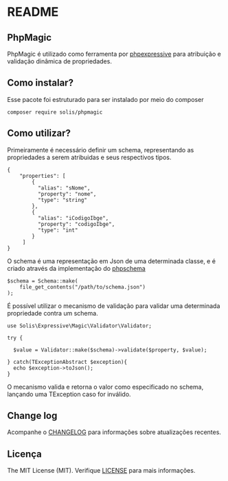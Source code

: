 # README

## PhpMagic

PhpMagic é utilizado como ferramenta por [phpexpressive](https://github.com/rafaelbeecker/phpexpressive) para atribuição e validação dinâmica de propriedades.

## Como instalar?

Esse pacote foi estruturado para ser instalado por meio do composer

```
composer require solis/phpmagic
``` 

## Como utilizar?

Primeiramente é necessário definir um schema, representando as propriedades a serem atribuidas e seus respectivos tipos.

```
{
    "properties": [
        {
          "alias": "sNome",
          "property": "nome",
          "type": "string"
        },
        {
          "alias": "iCodigoIbge",
          "property": "codigoIbge",
          "type": "int"
        }
     ]
}
```

O schema é uma representação em Json  de uma determinada classe, e é criado através da implementação do [phpschema](https://github.com/rafaelbeecker/phpschema) 

```
$schema = Schema::make(
    file_get_contents("/path/to/schema.json")
);
```

É possível utilizar o mecanismo de validação para validar uma determinada propriedade contra um schema.

```
use Solis\Expressive\Magic\Validator\Validator;

try {

  $value = Validator::make($schema)->validate($property, $value);

} catch(TExceptionAbstract $exception){
  echo $exception->toJson();  
}
```

O mecanismo valida e retorna o valor como especificado no schema, lançando uma TException caso for inválido.

## Change log

Acompanhe o [CHANGELOG](CHANGELOG.md) para informações sobre atualizações recentes.

## Licença

The MIT License (MIT). Verifique [LICENSE](LICENSE.MD) para mais informações.
